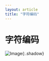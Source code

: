 ```yaml
---
layout: article
title: "字符编码"
---
```


# 字符编码

![Image](https://xusenfeng.github.io/myimages/3-1.jpg){:.shadow}




